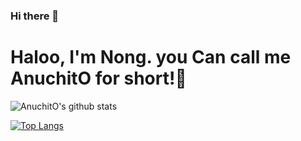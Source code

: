 ### Hi there 👋

# Haloo, I'm Nong. you Can call me AnuchitO for short!👋


![AnuchitO's github stats](https://github-readme-stats.vercel.app/api?username=AnuchitO&show_icons=true) 

[![Top Langs](https://github-readme-stats.vercel.app/api/top-langs/?username=AnuchitO&layout=compact)](https://github.com/AnuchitO/AnuchitO)
